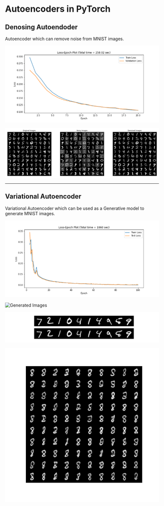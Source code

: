 # Autoencoders in PyTorch

## Denosing Autoendoder
Autoencoder which can remove noise from MNIST images.

![Loss-Epoch Plot](denoising/loss-epoch.png)

![Denoising Output Image](denoising/denoising_output_sc.png)

<hr>

## Variational Autoencoder
Variational Autoencoder which can be used as a Generative model to generate MNIST images.

![Loss Epoch Plot](vae/loss-epoch.png)

<img src="vae/gen-images-gif.gif" alt="Generated Images" width="600" height="600">

![Predicted Images](vae/gen-predict-image.png)

![Generate Output Images](vae/gen-output-image.png)